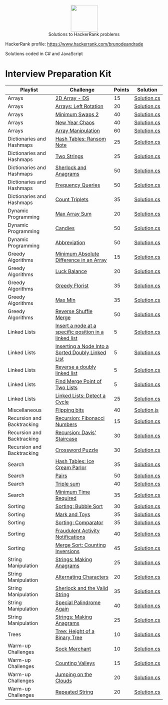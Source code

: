 <p align="center">
    <a href="https://www.hackerrank.com/brunodeandrade" target="_blank">
        <img height="85" src="https://hrcdn.net/hackerrank/assets/brand/hr_logo_new_word-4acac9b8a6a3c53b6ff4ab2a51fdfef4.png" style="max-width:100%;">
    </a>
    <br>Solutions to HackerRank problems
    <p>HackerRank profile: <a href="https://www.hackerrank.com/brunodeandrade" target="_blank">https://www.hackerrank.com/brunodeandrade</a></p>
  </p>
  
  <p>Solutions coded in C# and JavaScript</p>
  
  <h1>Interview Preparation Kit</h1>
  
  | Playlist  | Challenge | Points | Solution |
  | --------- | --------- | ------ | -------- |
  | Arrays | [2D Array - DS](https://www.hackerrank.com/challenges/2d-array/problem?h_l=interview&playlist_slugs%5B%5D=interview-preparation-kit&playlist_slugs%5B%5D=arrays) | 15 | [Solution.cs](Interview%20Preparation%20Kit/Arrays/2D%20Array%20-%20DS/Solution.cs) |
  | Arrays | [Arrays: Left Rotation](https://www.hackerrank.com/challenges/ctci-array-left-rotation/problem?h_l=interview&playlist_slugs%5B%5D=interview-preparation-kit&playlist_slugs%5B%5D=arrays) | 20 | [Solution.cs](Interview%20Preparation%20Kit/Arrays/Arrays%20Left%20Rotation/Solution.cs) |
  | Arrays | [Minimum Swaps 2](https://www.hackerrank.com/challenges/minimum-swaps-2/problem?h_l=interview&playlist_slugs%5B%5D=interview-preparation-kit&playlist_slugs%5B%5D=arrays) | 40 | [Solution.cs](Interview%20Preparation%20Kit/Arrays/Minimum%20Swaps%202/Solution.cs) |
  | Arrays | [New Year Chaos](https://www.hackerrank.com/challenges/new-year-chaos/problem?h_l=interview&playlist_slugs%5B%5D=interview-preparation-kit&playlist_slugs%5B%5D=arrays) | 40 | [Solution.cs](Interview%20Preparation%20Kit/Arrays/New%20Year%20Chaos/Solution.cs) |
  | Arrays | [Array Manipulation](https://www.hackerrank.com/challenges/crush/problem?h_l=interview&playlist_slugs%5B%5D=interview-preparation-kit&playlist_slugs%5B%5D=arrays) | 60 | [Solution.cs](Interview%20Preparation%20Kit/Arrays/Array%20Manipulation/Solution.cs) |
  | Dictionaries and Hashmaps | [Hash Tables: Ransom Note](https://www.hackerrank.com/challenges/ctci-ransom-note/problem?h_l=interview&playlist_slugs%5B%5D=interview-preparation-kit&playlist_slugs%5B%5D=dictionaries-hashmaps) | 25 | [Solution.cs](Interview%20Preparation%20Kit/Dictionaries%20and%20Hashmaps/Hash%20Tables%20Ransom%20Note/Solution.cs) |
  | Dictionaries and Hashmaps | [Two Strings](https://www.hackerrank.com/challenges/two-strings/problem?h_l=interview&playlist_slugs%5B%5D=interview-preparation-kit&playlist_slugs%5B%5D=dictionaries-hashmaps) | 25 | [Solution.cs](Interview%20Preparation%20Kit/Dictionaries%20and%20Hashmaps/Two%20Strings/Solution.cs) |
  | Dictionaries and Hashmaps | [Sherlock and Anagrams](https://www.hackerrank.com/challenges/sherlock-and-anagrams/problem?h_l=interview&playlist_slugs%5B%5D=interview-preparation-kit&playlist_slugs%5B%5D=dictionaries-hashmaps) | 50 | [Solution.cs](Interview%20Preparation%20Kit/Dictionaries%20and%20Hashmaps/Sherlock%20and%20Anagrams/Solution.cs) |
  | Dictionaries and Hashmaps | [Frequency Queries](https://www.hackerrank.com/challenges/frequency-queries/problem?h_l=interview&playlist_slugs%5B%5D=interview-preparation-kit&playlist_slugs%5B%5D=dictionaries-hashmaps) | 50 | [Solution.cs](Interview%20Preparation%20Kit/Dictionaries%20and%20Hashmaps/Frequency%20Queries/Solution.cs)|
  | Dictionaries and Hashmaps | [Count Triplets](https://www.hackerrank.com/challenges/count-triplets-1/problem?h_l=interview&playlist_slugs%5B%5D=interview-preparation-kit&playlist_slugs%5B%5D=dictionaries-hashmaps) | 35 | [Solution.cs](Interview%20Preparation%20Kit/Dictionaries%20and%20Hashmaps/Count%20Triplets/Solution.cs) |
  | Dynamic Programming | [Max Array Sum](https://www.hackerrank.com/challenges/max-array-sum/problem?h_l=interview&playlist_slugs%5B%5D=interview-preparation-kit&playlist_slugs%5B%5D=dynamic-programming) | 20 | [Solution.cs](Interview%20Preparation%20Kit/Dynamic%20Programming/Max%20Array%20Sum/Solution.cs) |
  | Dynamic Programming | [Candies](https://www.hackerrank.com/challenges/candies/problem?h_l=interview&playlist_slugs%5B%5D=interview-preparation-kit&playlist_slugs%5B%5D=dynamic-programming) | 50 | [Solution.cs](Interview%20Preparation%20Kit/Dynamic%20Programming/Candies/Solution.cs) |
  | Dynamic Programming | [Abbreviation](https://www.hackerrank.com/challenges/abbr/problem?h_l=interview&playlist_slugs%5B%5D=interview-preparation-kit&playlist_slugs%5B%5D=dynamic-programming) | 50 | [Solution.cs](Interview%20Preparation%20Kit/Dynamic%20Programming/Abbreviation/Solution.cs) |
  | Greedy Algorithms | [Minimum Absolute Difference in an Array](https://www.hackerrank.com/challenges/minimum-absolute-difference-in-an-array/problem?h_l=interview&playlist_slugs%5B%5D=interview-preparation-kit&playlist_slugs%5B%5D=greedy-algorithms) | 15 | [Solution.cs](Interview%20Preparation%20Kit/Greedy%20Algorithms/Minimum%20Absolute%20Difference%20in%20an%20Array/Solution.cs) |
  | Greedy Algorithms | [Luck Balance](https://www.hackerrank.com/challenges/luck-balance/problem?h_l=interview&playlist_slugs%5B%5D=interview-preparation-kit&playlist_slugs%5B%5D=greedy-algorithms) | 20 | [Solution.cs](Interview%20Preparation%20Kit/Greedy%20Algorithms/Luck%20Balance/Solution.cs) |
  | Greedy Algorithms | [Greedy Florist](https://www.hackerrank.com/challenges/greedy-florist/problem?h_l=interview&playlist_slugs%5B%5D=interview-preparation-kit&playlist_slugs%5B%5D=greedy-algorithms) | 35 | [Solution.cs](Interview%20Preparation%20Kit/Greedy%20Algorithms/Greedy%20Florist/Solution.cs) |
  | Greedy Algorithms | [Max Min](https://www.hackerrank.com/challenges/angry-children/problem?h_l=interview&playlist_slugs%5B%5D=interview-preparation-kit&playlist_slugs%5B%5D=greedy-algorithms) | 35 | [Solution.cs](Interview%20Preparation%20Kit/Greedy%20Algorithms/Max%20Min/Solution.cs) |
  | Greedy Algorithms | [Reverse Shuffle Merge](https://www.hackerrank.com/challenges/reverse-shuffle-merge/problem?h_l=interview&playlist_slugs%5B%5D=interview-preparation-kit&playlist_slugs%5B%5D=greedy-algorithms) | 50 | [Solution.cs](Interview%20Preparation%20Kit/Greedy%20Algorithms/Reverse%20Shuffle%20Merge/Solution.cs) |
  | Linked Lists | [Insert a node at a specific position in a linked list](https://www.hackerrank.com/challenges/insert-a-node-at-a-specific-position-in-a-linked-list/problem?h_l=interview&playlist_slugs%5B%5D=interview-preparation-kit&playlist_slugs%5B%5D=linked-lists) | 5 | [Solution.cs](Interview%20Preparation%20Kit/Linked%20Lists/Insert%20a%20node%20at%20a%20specific%20position%20in%20a%20linked%20list/Solution.cs) |
  | Linked Lists | [Inserting a Node Into a Sorted Doubly Linked List](https://www.hackerrank.com/challenges/insert-a-node-into-a-sorted-doubly-linked-list/problem?h_l=interview&playlist_slugs%5B%5D=interview-preparation-kit&playlist_slugs%5B%5D=linked-lists) | 5 | [Solution.cs](Interview%20Preparation%20Kit/Linked%20Lists/Inserting%20a%20Node%20Into%20a%20Sorted%20Doubly%20Linked%20List/Solution.cs) |
  | Linked Lists | [Reverse a doubly linked list](https://www.hackerrank.com/challenges/reverse-a-doubly-linked-list/problem?h_l=interview&playlist_slugs%5B%5D=interview-preparation-kit&playlist_slugs%5B%5D=linked-lists) | 5 | [Solution.cs](Interview%20Preparation%20Kit/Linked%20Lists/Reverse%20a%20doubly%20linked%20list/Solution.cs) |
  | Linked Lists | [Find Merge Point of Two Lists](https://www.hackerrank.com/challenges/find-the-merge-point-of-two-joined-linked-lists/problem?h_l=interview&playlist_slugs%5B%5D=interview-preparation-kit&playlist_slugs%5B%5D=linked-lists) | 5 | [Solution.cs](Interview%20Preparation%20Kit/Linked%20Lists/Find%20Merge%20Point%20of%20Two%20Lists/Solution.cs) |
  | Linked Lists | [Linked Lists: Detect a Cycle](https://www.hackerrank.com/challenges/ctci-linked-list-cycle/problem?h_l=interview&playlist_slugs%5B%5D=interview-preparation-kit&playlist_slugs%5B%5D=linked-lists) | 25 | [Solution.cs](Interview%20Preparation%20Kit/Linked%20Lists/Linked%20Lists%20Detect%20a%20Cycle/Solution.cs) |
  | Miscellaneous | [Flipping bits](https://www.hackerrank.com/challenges/flipping-bits/problem?h_l=interview&playlist_slugs%5B%5D=interview-preparation-kit&playlist_slugs%5B%5D=miscellaneous) | 40 | [Solution.js](Interview%20Preparation%20Kit/Miscellaneous/Flipping%20bits/Solution.js) |
  | Recursion and Backtracking | [Recursion: Fibonacci Numbers](https://www.hackerrank.com/challenges/ctci-fibonacci-numbers/problem?h_l=interview&playlist_slugs%5B%5D=interview-preparation-kit&playlist_slugs%5B%5D=recursion-backtracking) | 15 | [Solution.cs](Interview%20Preparation%20Kit/Recursion%20and%20Backtracking/Recursion%20Fibonacci%20Numbers/Solution.cs) |
  | Recursion and Backtracking | [Recursion: Davis' Staircase](https://www.hackerrank.com/challenges/ctci-recursive-staircase/problem?h_l=interview&playlist_slugs%5B%5D=interview-preparation-kit&playlist_slugs%5B%5D=recursion-backtracking) | 30 | [Solution.cs](Interview%20Preparation%20Kit/Recursion%20and%20Backtracking/Recursion%20Davis%20Staircase/Solution.cs) |
  | Recursion and Backtracking | [Crossword Puzzle](https://www.hackerrank.com/challenges/crossword-puzzle/problem?h_l=interview&playlist_slugs%5B%5D=interview-preparation-kit&playlist_slugs%5B%5D=recursion-backtracking) | 30 | [Solution.cs](Interview%20Preparation%20Kit/Recursion%20and%20Backtracking/Crossword%20Puzzle/Solution.cs) |
  | Search | [Hash Tables: Ice Cream Parlor](https://www.hackerrank.com/challenges/ctci-ice-cream-parlor/problem?h_l=interview&playlist_slugs%5B%5D=interview-preparation-kit&playlist_slugs%5B%5D=search) | 35 | [Solution.cs](Interview%20Preparation%20Kit/Search/Hash%20Tables%20Ice%20Cream%20Parlor/Solution.cs) |
  | Search | [Pairs](https://www.hackerrank.com/challenges/pairs/problem?h_l=interview&playlist_slugs%5B%5D=interview-preparation-kit&playlist_slugs%5B%5D=search) | 50 | [Solution.cs](Interview%20Preparation%20Kit/Search/Pairs/Solution.cs) |
  | Search | [Triple sum](https://www.hackerrank.com/challenges/triple-sum/problem?h_l=interview&playlist_slugs%5B%5D=interview-preparation-kit&playlist_slugs%5B%5D=search) | 40 | [Solution.cs](Interview%20Preparation%20Kit/Search/Triple%20Sum/Solution.cs) |
  | Search | [Minimum Time Required](https://www.hackerrank.com/challenges/minimum-time-required/submissions?h_l=interview&playlist_slugs%5B%5D=interview-preparation-kit&playlist_slugs%5B%5D=search) | 35 | [Solution.cs](Interview%20Preparation%20Kit/Search/Minimum%20Time%20Required/Solution.cs) |
  | Sorting | [Sorting: Bubble Sort](https://www.hackerrank.com/challenges/ctci-bubble-sort/problem?h_l=interview&playlist_slugs%5B%5D=interview-preparation-kit&playlist_slugs%5B%5D=sorting) | 30 | [Solution.cs](Interview%20Preparation%20Kit/Sorting/Sorting%20Bubble%20Sort/Solution.cs) |
  | Sorting | [Mark and Toys](https://www.hackerrank.com/challenges/mark-and-toys?h_l=interview&playlist_slugs%5B%5D=interview-preparation-kit&playlist_slugs%5B%5D=sorting) | 35 | [Solution.cs](Interview%20Preparation%20Kit/Sorting/Mark%20and%20Toys/Solution.cs) |
  | Sorting | [Sorting: Comparator](https://www.hackerrank.com/challenges/ctci-comparator-sorting?h_l=interview&playlist_slugs%5B%5D=interview-preparation-kit&playlist_slugs%5B%5D=sorting) | 35 | [Solution.cs](Interview%20Preparation%20Kit/Sorting/Sorting%20Comparator/Solution.cs) |
  | Sorting | [Fraudulent Activity Notifications](https://www.hackerrank.com/challenges/fraudulent-activity-notifications?h_l=interview&playlist_slugs%5B%5D=interview-preparation-kit&playlist_slugs%5B%5D=sorting) | 40 | [Solution.cs](Interview%20Preparation%20Kit/Sorting/Fraudulent%20Activity%20Notifications/Solution.cs) |
  | Sorting | [Merge Sort: Counting Inversions](https://www.hackerrank.com/challenges/ctci-merge-sort?h_l=interview&playlist_slugs%5B%5D=interview-preparation-kit&playlist_slugs%5B%5D=sorting) | 45 | [Solution.cs](Interview%20Preparation%20Kit/Sorting/Merge%20Sort%20Counting%20Inversions/Solution.cs) |
  | String Manipulation | [Strings: Making Anagrams](https://www.hackerrank.com/challenges/ctci-making-anagrams/problem?h_l=interview&playlist_slugs%5B%5D=interview-preparation-kit&playlist_slugs%5B%5D=strings) | 25 | [Solution.cs](Interview%20Preparation%20Kit/String%20Manipulation/Strings%20Making%20Anagrams/Solution.cs) |
  | String Manipulation | [Alternating Characters](https://www.hackerrank.com/challenges/alternating-characters/problem?h_l=interview&playlist_slugs%5B%5D=interview-preparation-kit&playlist_slugs%5B%5D=strings) | 20 | [Solution.cs](Interview%20Preparation%20Kit/String%20Manipulation/Alternating%20Characters/Solution.cs) |
  | String Manipulation | [Sherlock and the Valid String](https://www.hackerrank.com/challenges/sherlock-and-valid-string/problem?h_l=interview&playlist_slugs%5B%5D=interview-preparation-kit&playlist_slugs%5B%5D=strings) | 35 | [Solution.cs](Interview%20Preparation%20Kit/String%20Manipulation/Sherlock%20and%20the%20Valid%20String/Solution.cs) |
  | String Manipulation | [Special Palindrome Again](https://www.hackerrank.com/challenges/special-palindrome-again/problem?h_l=interview&playlist_slugs%5B%5D=interview-preparation-kit&playlist_slugs%5B%5D=strings) | 40 | [Solution.cs](Interview%20Preparation%20Kit/String%20Manipulation/Special%20Palindrome%20Again/Solution.cs) |
  | String Manipulation | [Strings: Making Anagrams](https://www.hackerrank.com/challenges/ctci-making-anagrams/problem?h_l=interview&playlist_slugs%5B%5D=interview-preparation-kit&playlist_slugs%5B%5D=strings) | 25 | [Solution.cs](Interview%20Preparation%20Kit/String%20Manipulation/Strings%20Making%20Anagrams/Solution.cs) |
  | Trees | [Tree: Height of a Binary Tree](https://www.hackerrank.com/challenges/tree-height-of-a-binary-tree/problem?h_l=interview&playlist_slugs%5B%5D=interview-preparation-kit&playlist_slugs%5B%5D=trees) | 10 | [Solution.cs](Interview%20Preparation%20Kit/Trees/Tree%20Height%20of%20a%20Binary%20Tree/Solution.cs) |
  | Warm-up Challenges | [Sock Merchant](https://www.hackerrank.com/challenges/sock-merchant/problem?h_l=interview&playlist_slugs%5B%5D=interview-preparation-kit&playlist_slugs%5B%5D=warmup) | 10 | [Solution.cs](Interview%20Preparation%20Kit/Warm-up%20Challenges/Sock%20Merchant/Solution.cs) |
  | Warm-up Challenges | [Counting Valleys](https://www.hackerrank.com/challenges/counting-valleys/problem?h_l=interview&playlist_slugs%5B%5D=interview-preparation-kit&playlist_slugs%5B%5D=warmup) | 15 | [Solution.cs](Interview%20Preparation%20Kit/Warm-up%20Challenges/Counting%20Valleys/Solution.cs) |
  | Warm-up Challenges | [Jumping on the Clouds](https://www.hackerrank.com/challenges/jumping-on-the-clouds/problem?h_l=interview&playlist_slugs%5B%5D=interview-preparation-kit&playlist_slugs%5B%5D=warmup) | 20 | [Solution.cs](Interview%20Preparation%20Kit/Warm-up%20Challenges/Jumping%20on%20the%20Clouds/Solution.cs) |
  | Warm-up Challenges | [Repeated String](https://www.hackerrank.com/challenges/repeated-string/problem?h_l=interview&playlist_slugs%5B%5D=interview-preparation-kit&playlist_slugs%5B%5D=warmup) | 20 | [Solution.cs](Interview%20Preparation%20Kit/Warm-up%20Challenges/Repeated%20String/Solution.cs) |
